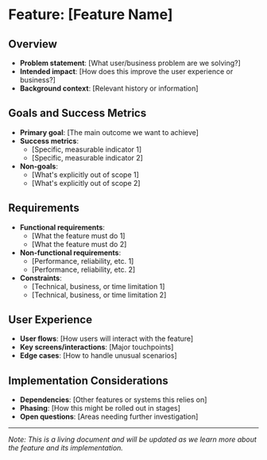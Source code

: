 # Feature: [Feature Name]

## Overview
- **Problem statement**: [What user/business problem are we solving?]
- **Intended impact**: [How does this improve the user experience or business?]
- **Background context**: [Relevant history or information]

## Goals and Success Metrics
- **Primary goal**: [The main outcome we want to achieve]
- **Success metrics**: 
  - [Specific, measurable indicator 1]
  - [Specific, measurable indicator 2]
- **Non-goals**: 
  - [What's explicitly out of scope 1]
  - [What's explicitly out of scope 2]

## Requirements
- **Functional requirements**:
  - [What the feature must do 1]
  - [What the feature must do 2]
- **Non-functional requirements**:
  - [Performance, reliability, etc. 1]
  - [Performance, reliability, etc. 2]
- **Constraints**:
  - [Technical, business, or time limitation 1]
  - [Technical, business, or time limitation 2]

## User Experience
- **User flows**: [How users will interact with the feature]
- **Key screens/interactions**: [Major touchpoints]
- **Edge cases**: [How to handle unusual scenarios]

## Implementation Considerations
- **Dependencies**: [Other features or systems this relies on]
- **Phasing**: [How this might be rolled out in stages]
- **Open questions**: [Areas needing further investigation]

---

*Note: This is a living document and will be updated as we learn more about the feature and its implementation.* 